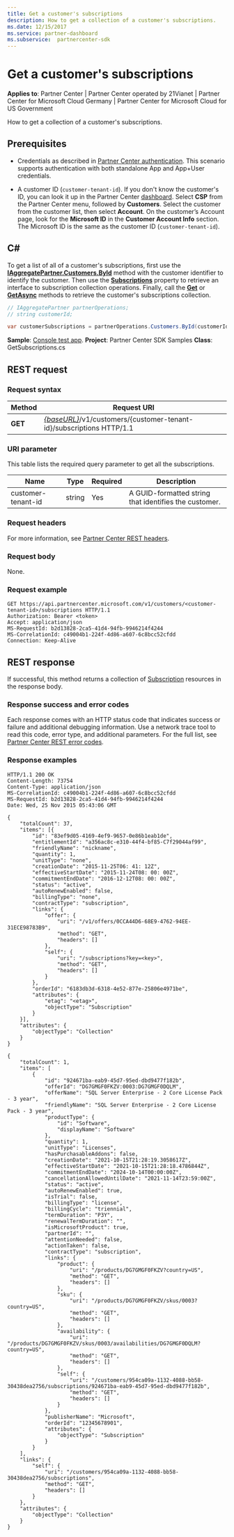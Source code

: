 ```yaml
---
title: Get a customer's subscriptions
description: How to get a collection of a customer's subscriptions.
ms.date: 12/15/2017
ms.service: partner-dashboard
ms.subservice:  partnercenter-sdk
---
```


# Get a customer's subscriptions

**Applies to**: Partner Center | Partner Center operated by 21Vianet | Partner Center for Microsoft Cloud Germany | Partner Center for Microsoft Cloud for US Government

How to get a collection of a customer's subscriptions.

## Prerequisites

- Credentials as described in [Partner Center authentication](partner-center-authentication.md). This scenario supports authentication with both standalone App and App+User credentials.

- A customer ID (`customer-tenant-id`). If you don't know the customer's ID, you can look it up in the Partner Center [dashboard](https://partner.microsoft.com/dashboard). Select **CSP** from the Partner Center menu, followed by **Customers**. Select the customer from the customer list, then select **Account**. On the customer’s Account page, look for the **Microsoft ID** in the **Customer Account Info** section. The Microsoft ID is the same as the customer ID  (`customer-tenant-id`).

## C\#

To get a list of all of a customer's subscriptions, first use the [**IAggregatePartner.Customers.ById**](/dotnet/api/microsoft.store.partnercenter.customers.icustomercollection.byid) method with the customer identifier to identify the customer. Then use the [**Subscriptions**](/dotnet/api/microsoft.store.partnercenter.customers.icustomer.subscriptions) property to retrieve an interface to subscription collection operations. Finally, call the [**Get**](/dotnet/api/microsoft.store.partnercenter.subscriptions.isubscriptioncollection.get) or [**GetAsync**](/dotnet/api/microsoft.store.partnercenter.subscriptions.isubscriptioncollection.getasync) methods to retrieve the customer's subscriptions collection.

``` csharp
// IAggregatePartner partnerOperations;
// string customerId;

var customerSubscriptions = partnerOperations.Customers.ById(customerId).Subscriptions.Get();
```

**Sample**: [Console test app](console-test-app.md). **Project**: Partner Center SDK Samples **Class**: GetSubscriptions.cs

## REST request

### Request syntax

| Method  | Request URI                                                                                          |
|---------|------------------------------------------------------------------------------------------------------|
| **GET** | [*{baseURL}*](partner-center-rest-urls.md)/v1/customers/{customer-tenant-id}/subscriptions HTTP/1.1 |

### URI parameter

This table lists the required query parameter to get all the subscriptions.

| Name               | Type   | Required | Description                                           |
|--------------------|--------|----------|-------------------------------------------------------|
| customer-tenant-id | string | Yes      | A GUID-formatted string that identifies the customer. |

### Request headers

For more information, see [Partner Center REST headers](headers.md).

### Request body

None.

### Request example

```http
GET https://api.partnercenter.microsoft.com/v1/customers/<customer-tenant-id>/subscriptions HTTP/1.1
Authorization: Bearer <token>
Accept: application/json
MS-RequestId: b2d13828-2ca5-41d4-94fb-9946214f4244
MS-CorrelationId: c49004b1-224f-4d86-a607-6c8bcc52cfdd
Connection: Keep-Alive
```

## REST response

If successful, this method returns a collection of [Subscription](subscription-resources.md) resources in the response body.

### Response success and error codes

Each response comes with an HTTP status code that indicates success or failure and additional debugging information. Use a network trace tool to read this code, error type, and additional parameters. For the full list, see [Partner Center REST error codes](error-codes.md).

### Response examples

```http
HTTP/1.1 200 OK
Content-Length: 73754
Content-Type: application/json
MS-CorrelationId: c49004b1-224f-4d86-a607-6c8bcc52cfdd
MS-RequestId: b2d13828-2ca5-41d4-94fb-9946214f4244
Date: Wed, 25 Nov 2015 05:43:06 GMT

{
    "totalCount": 37,
    "items": [{
        "id": "83ef9d05-4169-4ef9-9657-0e86b1eab1de",
        "entitlementId": "a356ac8c-e310-44f4-bf85-C7f29044af99",
        "friendlyName": "nickname",
        "quantity": 1,
        "unitType": "none",
        "creationDate": "2015-11-25T06: 41: 12Z",
        "effectiveStartDate": "2015-11-24T08: 00: 00Z",
        "commitmentEndDate": "2016-12-12T08: 00: 00Z",
        "status": "active",
        "autoRenewEnabled": false,
        "billingType": "none",
        "contractType": "subscription",
        "links": {
            "offer": {
                "uri": "/v1/offers/0CCA44D6-68E9-4762-94EE-31ECE98783B9",
                "method": "GET",
                "headers": []
            },
            "self": {
                "uri": "/subscriptions?key=<key>",
                "method": "GET",
                "headers": []
            }
        },
        "orderId": "6183db3d-6318-4e52-877e-25806e4971be",
        "attributes": {
            "etag": "<etag>",
            "objectType": "Subscription"
        }
    }],
    "attributes": {
        "objectType": "Collection"
    }
}
```
```
{ 
    "totalCount": 1, 
    "items": [ 
        { 
            "id": "924671ba-eab9-45d7-95ed-dbd9477f182b", 
            "offerId": "DG7GMGF0FKZV:0003:DG7GMGF0DQLM", 
            "offerName": "SQL Server Enterprise - 2 Core License Pack - 3 year", 
            "friendlyName": "SQL Server Enterprise - 2 Core License Pack - 3 year", 
            "productType": { 
                "id": "Software", 
                "displayName": "Software" 
            }, 
            "quantity": 1, 
            "unitType": "Licenses", 
            "hasPurchasableAddons": false, 
            "creationDate": "2021-10-15T21:28:19.3058617Z", 
            "effectiveStartDate": "2021-10-15T21:28:18.4786844Z", 
            "commitmentEndDate": "2024-10-14T00:00:00Z", 
            "cancellationAllowedUntilDate": "2021-11-14T23:59:00Z", 
            "status": "active", 
            "autoRenewEnabled": true, 
            "isTrial": false, 
            "billingType": "license", 
            "billingCycle": "triennial", 
            "termDuration": "P3Y", 
            "renewalTermDuration": "", 
            "isMicrosoftProduct": true, 
            "partnerId": "", 
            "attentionNeeded": false, 
            "actionTaken": false, 
            "contractType": "subscription", 
            "links": { 
                "product": { 
                    "uri": "/products/DG7GMGF0FKZV?country=US", 
                    "method": "GET", 
                    "headers": [] 
                }, 
                "sku": { 
                    "uri": "/products/DG7GMGF0FKZV/skus/0003?country=US", 
                    "method": "GET", 
                    "headers": [] 
                }, 
                "availability": { 
                    "uri": "/products/DG7GMGF0FKZV/skus/0003/availabilities/DG7GMGF0DQLM?country=US", 
                    "method": "GET", 
                    "headers": [] 
                }, 
                "self": { 
                    "uri": "/customers/954ca09a-1132-4088-bb58-30438dea2756/subscriptions/924671ba-eab9-45d7-95ed-dbd9477f182b", 
                    "method": "GET", 
                    "headers": [] 
                } 
            }, 
            "publisherName": "Microsoft", 
            "orderId": "12345678901", 
            "attributes": { 
                "objectType": "Subscription" 
            } 
        } 
    ], 
    "links": { 
        "self": { 
            "uri": "/customers/954ca09a-1132-4088-bb58-30438dea2756/subscriptions", 
            "method": "GET", 
            "headers": [] 
        } 
    }, 
    "attributes": { 
        "objectType": "Collection" 
    } 
} 
```
